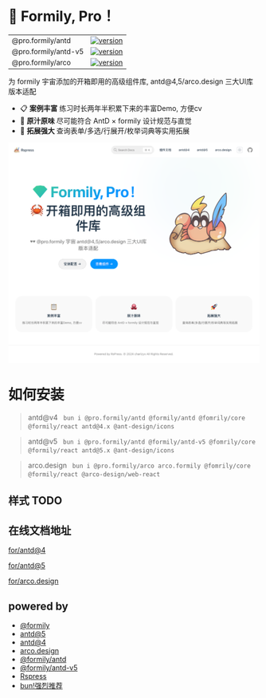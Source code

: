 # 💎 Formily, Pro！

|||
|--|--|
|@pro.formily/antd| [![version](https://badgen.net/npm/v/@pro.formily/antd?last)](https://www.npmjs.com/package/@pro.formily/antd) |
|@pro.formily/antd-v5| [![version](https://badgen.net/npm/v/@pro.formily/antd-v5?last)](https://www.npmjs.com/package/@pro.formily/antd-v5)|
|@pro.formily/arco| [![version](https://badgen.net/npm/v/@pro.formily/arco?last)](https://www.npmjs.com/package/@pro.formily/arco)|

为 formily 宇宙添加的开箱即用的高级组件库, antd@4,5/arco.design 三大UI库版本适配

- 📋 **案例丰富** 练习时长两年半积累下来的丰富Demo, 方便cv
- 🐙 **原汁原味** 尽可能符合 AntD × formily 设计规范与直觉
- 🚀 **拓展强大** 查询表单/多选/行展开/枚举词典等实用拓展

![welcome](./docs/public/welcome.png)


# 如何安装

> antd@v4
` bun i @pro.formily/antd @formily/antd @fomrily/core @formily/react antd@4.x @ant-design/icons`

> antd@v5
` bun i @pro.formily/antd @formily/antd-v5 @fomrily/core @formily/react antd@5.x @ant-design/icons`

> arco.design
` bun i @pro.formily/arco arco.formily @fomrily/core @formily/react @arco-design/web-react`

## 样式 TODO

## 在线文档地址

[for/antd@4](https://charlzyx.github.io/pro.formily/antd/)

[for/antd@5](https://charlzyx.github.io/pro.formily/antd-v5/)

[for/arco.design](https://charlzyx.github.io/pro.formily/arco/)


## powered by

- [@formily](https://formilyjs.org)
- [antd@5](https://ant.design/components/table-cn/)
- [antd@4](https://4x.ant.design/components/table-cn/)
- [arco.design](https://arco.design/)
- [@formily/antd](https://github.com/alibaba/formily)
- [@formily/antd-v5](https://github.com/formilyjs/antd)
- [Rspress](https://rspress.dev/)
- [bun!强烈推荐](https://bun.sh/docs)

